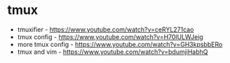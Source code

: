 # tmux

* tmuxifier - https://www.youtube.com/watch?v=ceRYL271cao
* tmux config - https://www.youtube.com/watch?v=H70lULWJeig
* more tmux config - https://www.youtube.com/watch?v=GH3kpsbbERo
* tmux and vim - https://www.youtube.com/watch?v=bdumjiHabhQ
